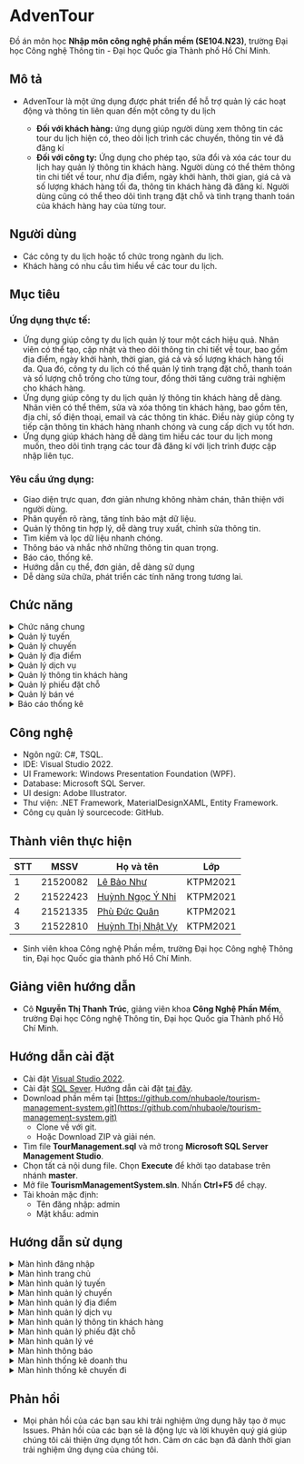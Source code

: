 # AdvenTour
 Đồ án môn học **Nhập môn công nghệ phần mềm (SE104.N23)**, trường Đại học Công nghệ Thông tin - Đại học Quốc gia Thành phố Hồ Chí Minh.
##	Mô tả
- AdvenTour là một ứng dụng được phát triển để hỗ trợ quản lý các hoạt động và thông tin liên quan đến một công ty du lịch

  - **Đối với khách hàng:** ứng dụng giúp người dùng xem thông tin các tour du lịch hiện có, theo dõi lịch trình các chuyến, thông tin vé đã đăng kí
  - **Đối với công ty:** Ứng dụng cho phép tạo, sửa đổi và xóa các tour du lịch hay quản lý thông tin khách hàng. Người dùng có thể thêm thông tin chi tiết về tour, như địa điểm, ngày khởi hành, thời gian, giá cả và số lượng khách hàng tối đa, thông tin khách hàng đã đăng kí. Người dùng cũng có thể theo dõi tình trạng đặt chỗ và tình trạng thanh toán của khách hàng hay của từng tour.
## Người dùng

 -  Các công ty du lịch hoặc tổ chức trong ngành du lịch.
 -  Khách hàng có nhu cầu tìm hiểu về các tour du lịch.
  
## Mục tiêu
### Ứng dụng thực tế:

-  Ứng dụng giúp công ty du lịch quản lý tour một cách hiệu quả. Nhân viên có thể tạo, cập nhật và theo dõi thông tin chi tiết về tour, bao gồm địa điểm, ngày khởi hành, thời gian, giá cả và số lượng khách hàng tối đa. Qua đó, công ty du lịch có thể quản lý tình trạng đặt chỗ, thanh toán và số lượng chỗ trống cho từng tour, đồng thời tăng cường trải nghiệm cho khách hàng.
-  Ứng dụng giúp công ty du lịch quản lý thông tin khách hàng dễ dàng. Nhân viên có thể thêm, sửa và xóa thông tin khách hàng, bao gồm tên, địa chỉ, số điện thoại, email và các thông tin khác. Điều này giúp công ty tiếp cận thông tin khách hàng nhanh chóng và cung cấp dịch vụ tốt hơn.
-  Ứng dụng giúp khách hàng dễ dàng tìm hiểu các tour du lịch mong muốn, theo dõi tình trạng các tour đã đăng kí với lịch trình được cập nhập liên tục.
### Yêu cầu ứng dụng:
*	Giao diện trực quan, đơn giản nhưng không nhàm chán, thân thiện với người dùng.
*	Phân quyền rõ ràng, tăng tính bảo mật dữ liệu.
*	Quản lý thông tin hợp lý, dễ dàng truy xuất, chỉnh sửa thông tin.
*	Tìm kiếm và lọc dữ liệu nhanh chóng.
*	Thông báo và nhắc nhở những thông tin quan trọng.
*	Báo cáo, thống kê.
*	Hướng dẫn cụ thể, đơn giản, dễ dàng sử dụng
*	Dễ dàng sửa chữa, phát triển các tính năng trong tương lai.
## Chức năng
<details>
  <summary>Chức năng chung</summary>
  
  - Đăng nhập theo phần quyền người dùng.
  - Quản lý tuyến du lịch.
  - Quản lý chuyến du lịch.
  - Quản lý địa điểm.
  - Quản lý dịch vụ.
  - Quản lý thông tin khách hàng.
  - Quản lý phiếu đặt chỗ.
  - Quản lý bán vé.
  - Báo cáo thống kê.
</details>
 <details>
    <summary>Quản lý tuyến</summary>
  
  - Thêm mới tuyến du lịch.
  - Tra cứu tuyến du lịch.
  - Cập nhập tuyến du lịch.
  - Xóa tuyến du lịch
  </details>
   <details>
    <summary>Quản lý chuyến</summary>
  
  - Thêm mới chuyến du lịch.
  - Tra cứu chuyến du lịch.
  - Xóa chuyến du lịch.
  - Cập nhập chuyến du lịch.
  - Cảnh báo hành khách chưa đạt mức số lượng tối thiểu của chuyến
  
  </details>
  <details>
  <summary>Quản lý địa điểm</summary>
  
  - Thêm mới địa điểm du lịch.
  - Tra cứu địa điểm du lịch.
  - Xóa địa điểm du lịch.
  - Cập nhập địa điểm du lịch.
  
  </details>
  <details>
  <summary>Quản lý dịch vụ</summary>
  
  - Thêm mới dịch vụ.
  - Tra cứu dịch vụ.
  - Xóad ịch vụ.
  - Cập nhập thông tin dịch vụ. 
  </details>
   <details>
  <summary>Quản lý thông tin khách hàng</summary>
  
  - Thêm mới thông tin khách hàng.
  - Tra cứu thông tin khách hàng.
  - Xóa thông tin khách hàng.
  - Cập nhập thông tin khách hàng.

  </details>
  <details>
  <summary>Quản lý phiếu đặt chỗ</summary>
  
  - Thêm mới phiếu đặt chỗ
  - Tra cứu phiếu đặt chỗ
  - Xóa phiếu đặt chỗ
  - Cập nhập phiếu đặt chỗ
  
  </details>
  <details>
  <summary>Quản lý bán vé</summary>
  
  - Thêm mới vé
  - Tra cứu vé
  - Cập nhập vé
  - Gửi vé điện tử
  - In vé

  </details>
   <details>
  <summary>Báo cáo thống kê</summary>
  
  - Báo cáo doanh thu chuyến đi trong năm hoặc tháng.
  - Báo cáo số lượng chuyến đi bị hủy và thành công, số lượng chuyến trong nước và nước ngoài trong năm hoặc tháng.
    
  </details>
  
## Công nghệ
* Ngôn ngữ: C#, TSQL.
* IDE: Visual Studio 2022.
* UI Framework: Windows Presentation Foundation (WPF).
* Database: Microsoft SQL Server.
* UI design: Adobe Illustrator.
* Thư viện: .NET Framework, MaterialDesignXAML, Entity Framework.
* Công cụ quản lý sourcecode: GitHub.

## Thành viên thực hiện
| STT | MSSV     | Họ và tên                                                  | Lớp      | 
| --- | -------- | ---------------------------------------------------------- | -------- | 
| 1   | 21520082 | [Lê Bảo Như](https://github.com/nhubaole)          | KTPM2021 | 
| 2   | 21522423 | [Huỳnh Ngọc Ý Nhi](https://github.com/Nhongnhong-0101)             | KTPM2021 | 
| 4   | 21521335 | [Phù Đức Quân](https://github.com/WuanDuc) | KTPM2021 | 
| 3   | 21522810 | [Huỳnh Thị Nhật Vy](https://github.com/vy-htn?fbclid=IwAR0-RBZlh_zqV2FkZu5jSgomYxCHmAoDJe1fK1YTXQszTBYwqiDPolrm-84) | KTPM2021 | 
*	Sinh viên khoa Công nghệ Phần mềm, trường Đại học Công nghệ Thông tin, Đại học Quốc gia thành phố Hồ Chí Minh.

## Giảng viên hướng dẫn
* Cô **Nguyễn Thị Thanh Trúc**, giảng viên khoa **Công Nghệ Phần Mềm**, trường Đại học Công nghệ Thông tin, Đại học Quốc gia Thành phố Hồ Chí Minh.

## Hướng dẫn cài đặt
- Cài đặt [Visual Studio 2022](https://visualstudio.microsoft.com/downloads/).
- Cài đặt [SQL Sever](https://www.microsoft.com/en-us/sql-server/sql-server-downloads). Hướng dẫn cài đặt [tại đây](https://www.youtube.com/watch?v=c9NQLLboSeg).
- Download phần mềm tại [https://github.com/nhubaole/tourism-management-system.git](https://github.com/nhubaole/tourism-management-system.git)
  - Clone về với git.
  - Hoặc Download ZIP và giải nén.
- Tìm file **TourManagement.sql** và mở trong **Microsoft SQL Server Management Studio**. 
- Chọn tất cả nội dung file. Chọn **Execute** để khởi tạo database trên nhánh **master**.
- Mở file **TourismManagementSystem.sln**. Nhấn **Ctrl+F5** để chạy.
- Tài khoản mặc định:
  - Tên đăng nhập: admin
  - Mật khẩu: admin

## Hướng dẫn sử dụng
 <details>
  <summary>Màn hình đăng nhập</summary>
  
  - Nhập đầy đủ thông tin đăng nhập gồm **tên tài khoản** và **mật khẩu**
  - Ấn nút **ĐĂNG NHẬP** để đăng nhập vào tài khoản của mình
  - Nếu bạn là không có tài khoản, bạn có thể chọn **"Tiếp tục dưới vai trò khách"**
 ![Màn hình đăng nhập](https://i.imgur.com/1SeDk36.png)
 
  </details>
  <details>
  <summary>Màn hình trang chủ</summary>
  
  - Sau khi đăng nhập thành công sẽ được chuyển sang màn hình trang chủ
  - Trang chủ sẽ hiện thống tin các tuyến, thống kê các chuyến , số vé bán ra, doanh thu theo **Ngày**, **Tháng**, **Năm**. 
  - Bạn có thể chọn các chức năng từ thanh công cụ.
 ![Màn hình trang chủ](https://i.imgur.com/QNNjBA1.png)
 - **Lưu ý**: Khi bạn đăng nhập dưới vai trò khách, bạn chỉ có thể xem thông tin các chuyến du lịch sắp khởi hành.


  </details>
   <details>
  <summary>Màn hình quản lý tuyến</summary>
  
  - Màn hình sẽ hiển thị danh sách các tuyến trong hệ thống
  - Bạn có thể tra cứu các tuyến theo trường thông tin thích hợp.
![Màn hình quản lý tuyến](https://i.imgur.com/x3UBA1v.png)
  - Bạn có thể thêm mới một tuyến khi ấn nút ![Nút thêm](https://i.imgur.com/4j2ay5Z.png)
  - Bạn có thể xem thông tin chi tiết một tuyến khi ấn nút ![Nút xem](https://i.imgur.com/tgaJF7D.png), chỉnh sửa ![Nút chỉnh sửa](https://i.imgur.com/ljHcAeV.png) hoặc xóa ![Nút xóa](https://i.imgur.com/YIjQafF.png)
 ![Màn hình chi tiết tuyến](https://i.imgur.com/PUIHKma.png)
  - **Lưu ý**: Khi bạn đăng nhập dưới vai trò khách, bạn chỉ có thể xem thông tin mà không có quyền chỉnh sử hoặc xóa.

  </details>
  
  <details>
  <summary>Màn hình quản lý chuyến</summary>
 
  - Màn hình sẽ hiển thị danh sách các chuyến trong hệ thống tương tự như màn hình quản lý tuyến.
  - Bạn có thể tra cứu chuyến theo những trường thông tin thích hợp.
  ![Màn hình quản lý chuyến](https://i.imgur.com/8zWnVsQ.png)
  - Bạn có thể thêm mới một chuyến khi ấn nút ![Nút thêm](https://i.imgur.com/4j2ay5Z.png)
  - Bạn có thể xem thông tin cho tiết mộtchuyến khi ấn nút ![Nút xem](https://i.imgur.com/tgaJF7D.png), chỉnh sửa ![Nút chỉnh sửa](https://i.imgur.com/ljHcAeV.png) hoặc xóa ![Nút xóa](https://i.imgur.com/YIjQafF.png)
  ![Màn hình chi tiết chuyến](https://i.imgur.com/nJMbLF4.png)
  - **Lưu ý**: Khi bạn đăng nhập dưới vai trò khách, bạn chỉ có thể xem thông tin mà không có quyền chỉnh sử hoặc xóa.

  </details>
  
  <details>
  <summary>Màn hình quản lý địa điểm</summary>
  
  - Màn hình sẽ hiển thị danh sách các địa điểm trong hệ thống
  - Bạn có thể tra cứu địa điểm theo trường thông tin thích hợp.
![Màn hình quản lý địa điểm](https://i.imgur.com/ll4MVQL.png)
  - Bạn có thể thêm mới một địa điểm khi ấn nút ![Nút thêm](https://i.imgur.com/4j2ay5Z.png)
  - Bạn có thể xem thông tin địa điểm hoặc chỉnh sửa khi ấn nút ![Nút chỉnh sửa](https://i.imgur.com/ljHcAeV.png) hoặc xóa ![Nút xóa](https://i.imgur.com/YIjQafF.png)
  ![Màn hình chi tiết địa điểm](https://i.imgur.com/kYYDTbh.png)
  - **Lưu ý**: Bạn phải đăng nhập để sử dụng chức năng này.

  </details>
  
  <details>
  <summary>Màn hình quản lý dịch vụ</summary>
 
  - Màn hình sẽ hiển thị danh sách các dịch vụ trong hệ thống
  - Bạn có thể tra cứu dịch vụ theo các trường thông tin thích hợp.
![Màn hình quản lý dịch vụ](https://i.imgur.com/21UmnhJ.png)
  - Bạn có thể xem thông tin dịch vụ hoặc chỉnh sửa khi ấn nút ![Nút chỉnh sửa](https://i.imgur.com/ljHcAeV.png) hoặc xóa ![Nút xóa](https://i.imgur.com/YIjQafF.png)
![Màn hình chi tiết dịch vụ](https://i.imgur.com/A7jf7YU.png)
  - **Lưu ý**: Bạn phải đăng nhập để sử dụng chức năng này.

  </details>
  
  
  <details>
  <summary>Màn hình quản lý thông tin khách hàng</summary>
 
  - Màn hình hiển thị danh sách khách hàng trong hệ thống ở bảng bên trái và thông tin **Thanh toán** được chọn ở bảng bên phải
  - Bạn có thể tra cứu thông tin khách hàng theo các trường thông tin thích hợp hoặc thêm mới một khách hàng bằng cách ấn nút **Thêm**
  - Thông tin khách hàng có thể được **Cập nhập** hoặc **Xóa** trực tiếp bằng thao tác với bảng thông tin bên phải.
 ![Màn hình quản lý thông tin khách hàng](https://i.imgur.com/VIBz9iu.png)
  - **Lưu ý**: Bạn phải đăng nhập để sử dụng chức năng này.
  </details>
  
  
  <details>
  <summary>Màn hình quản lý phiếu đặt chỗ</summary>
 
  - Màn hình sẽ hiển thị danh sách các phiểu đặt chỗ được ghi nhận.
  - Bạn có thể tra cứu phiếu đặt chỗ theo trường thông tin thích hợp.
![Màn hình quản lý phiếu đặt chỗ](https://i.imgur.com/3oPFX4v.png)
  - Bạn có thể thêm mới một phiếu đặt chỗ khi ấn nút ![Nút thêm](https://i.imgur.com/4j2ay5Z.png)
  - Bạn có thể xem thông tin chi tiết phiếu khi ấn nút ![Nút xem](https://i.imgur.com/tgaJF7D.png), chỉnh sửa ![Nút chỉnh sửa](https://i.imgur.com/ljHcAeV.png) hoặc xóa ![Nút xóa](https://i.imgur.com/YIjQafF.png)
![Màn hình chi tiết phiếu đặt chỗ](https://i.imgur.com/kQUZsHS.png)
  - **Lưu ý**:
    - Phiếu đặt chỗ khi sau khi thanh toán đầy đủ có thể xuất thành vé.
    - Bạn phải đăng nhập để sử dụng chức năng này.
 
  </details>
  
  <details>
  <summary>Màn hình quản lý vé</summary>
 
  - Màn hình sẽ hiển thị danh sách các vé trong hệ thống.
  - Bạn có thể tra cứu vé theo trường thông tin thích hợp.
![Màn hình quản lý vé](https://i.imgur.com/UD086Wd.png)
  - Bạn có thể xem thông tin chi tiết vé khi ấn nút ![Nút xem](https://i.imgur.com/tgaJF7D.png).
  - **Lưu ý**: Không thể **Xóa** một vé mà chỉ được cập nhập trạng thái thành **Đã hủy**
 ![Màn hình chi tiết vé](https://i.imgur.com/lDkjrB7.png)
  - Bạn có thể chọn **In vé** hoặc **Gửi vé điện tử** qua email.
 - **Lưu ý**: Bạn phải đăng nhập để sử dụng chức năng này.
  </details>
  
  <details>
  <summary>Màn hình thông báo</summary>
 
 - Bạn có thể xem thông báo khi ấn vào biểu tượng ![Imgur](https://i.imgur.com/fvwRUOn.png)
 - Thông báo bao gồm những thông tin đã bị xóa, các chuyến đi sắp xuất phát nhưng chưa đủ số lượng hành khách quy định.
 ![Màn hình thông báo](https://i.imgur.com/C6Bcfbl.png)
 - **Lưu ý**: Bạn phải đăng nhập để sử dụng chức năng này.
  </details>
   
  <details>
  <summary>Màn hình thống kê doanh thu</summary>
 
 - Màn hình thống kê doanh thu theo **Tháng** hoặc **Năm**, bạn có thể tùy chọn tháng hoặc năm cụ thể.
 - **Lưu ý**: Bạn phải đăng nhập để sử dụng chức năng này.
 ![Màn hình thống kê daonh thu](https://i.imgur.com/TsAFPSK.png)
  </details>
  
  <details>
  <summary>Màn hình thống kê chuyến đi</summary>
 
 - Màn hính thống kê chuyến đi theo **Tháng** hoặc **Năm**, bạn có thể tùy chọn tháng hoặc năm cụ thể.
 - **Lưu ý**: Bạn phải đăng nhập để sử dụng chức năng này.
 ![Màn hình thống kê chuyến đi](https://i.imgur.com/3rLvfig.png)
  </details>
  </details>
  
  ## Phản hồi
* Mọi phản hồi của các bạn sau khi trải nghiệm ứng dụng hãy tạo ở mục Issues. Phản hồi của các bạn sẽ là động lực và lời khuyên quý giá giúp chúng tôi cải thiện ứng dụng tốt hơn. Cảm ơn các bạn đã dành thời gian trải nghiệm ứng dụng của chúng tôi.

